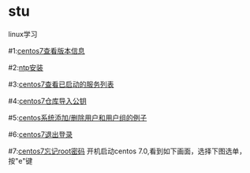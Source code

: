 # stu
linux学习 

#1:[centos7查看版本信息](https://github.com/vekrio/stu/blob/master/20170718/Redhat-release)

#2:[ntp安装](https://github.com/vekrio/stu/blob/master/20170718/ntp)

#3:[centos7查看已启动的服务列表](https://github.com/vekrio/stu/blob/master/20170718/list-unit-files)

#4:[centos7仓库导入公钥](https://github.com/vekrio/stu/blob/master/20170718/%E5%AF%BC%E5%85%A5%E5%85%AC%E9%92%A5)

#5:[centos系统添加/删除用户和用户组的例子](http://www.111cn.net/sys/CentOS/63650.htm)

#6:[centos7退出登录](http://blog.csdn.net/huangxiang360729/article/details/52650107)

#7:[centos7忘记root密码](https://jingyan.baidu.com/article/cbf0e5009d61322eab28935f.html)
   开机启动centos 7.0,看到如下画面，选择下图选单，按"e"键
